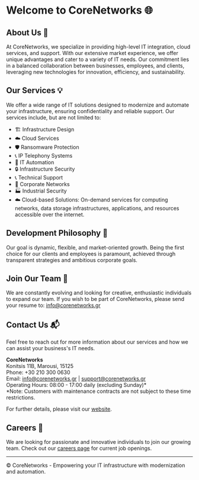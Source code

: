 # Welcome to CoreNetworks 🌐

## About Us 📖
At CoreNetworks, we specialize in providing high-level IT integration, cloud services, and support. With our extensive market experience, we offer unique advantages and cater to a variety of IT needs. Our commitment lies in a balanced collaboration between businesses, employees, and clients, leveraging new technologies for innovation, efficiency, and sustainability.

## Our Services 💡
We offer a wide range of IT solutions designed to modernize and automate your infrastructure, ensuring confidentiality and reliable support. Our services include, but are not limited to:
- 🏗️ Infrastructure Design
- ☁️ Cloud Services
- 🛡️ Ransomware Protection
- 📞 IP Telephony Systems
- 🤖 IT Automation
- 🔒 Infrastructure Security
- 📞 Technical Support
- 🏢 Corporate Networks
- 🏭 Industrial Security
- ☁️ Cloud-based Solutions: On-demand services for computing networks, data storage infrastructures, applications, and resources accessible over the internet.

## Development Philosophy 🌱
Our goal is dynamic, flexible, and market-oriented growth. Being the first choice for our clients and employees is paramount, achieved through transparent strategies and ambitious corporate goals.

## Join Our Team 👥
We are constantly evolving and looking for creative, enthusiastic individuals to expand our team. If you wish to be part of CoreNetworks, please send your resume to: info@corenetworks.gr

## Contact Us 📬
Feel free to reach out for more information about our services and how we can assist your business's IT needs.

**CoreNetworks**  
Konitsis 11B, Marousi, 15125  
Phone: +30 210 300 0630  
Email: info@corenetworks.gr | support@corenetworks.gr  
Operating Hours: 08:00 - 17:00 daily (excluding Sunday)*  
*Note: Customers with maintenance contracts are not subject to these time restrictions.

For further details, please visit our [website](http://www.corenetworks.gr).

## Careers 🚀
We are looking for passionate and innovative individuals to join our growing team. Check out our [careers page](http://www.corenetworks.gr/#Jobs) for current job openings.

---

© CoreNetworks - Empowering your IT infrastructure with modernization and automation.
